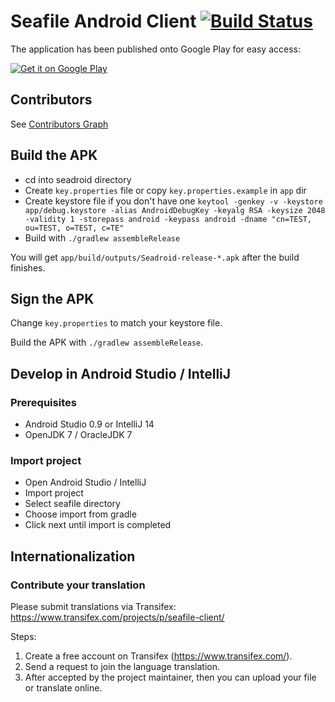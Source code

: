 # Seafile Android Client [![Build Status](https://secure.travis-ci.org/haiwen/seadroid.png?branch=master)](http://travis-ci.org/haiwen/seadroid)

The application has been published onto Google Play for easy access:

[![Get it on Google Play](http://www.android.com/images/brand/get_it_on_play_logo_small.png)](https://play.google.com/store/apps/details?id=com.seafile.seadroid2)


## Contributors

See [Contributors Graph](https://github.com/haiwen/seadroid/graphs/contributors)

## Build the APK

* cd into seadroid directory
* Create `key.properties` file or copy `key.properties.example` in `app` dir
* Create keystore file if you don't have one `keytool -genkey -v -keystore app/debug.keystore -alias AndroidDebugKey -keyalg RSA -keysize 2048 -validity 1 -storepass android -keypass android -dname "cn=TEST, ou=TEST, o=TEST, c=TE"`
* Build with `./gradlew assembleRelease`

You will get `app/build/outputs/Seadroid-release-*.apk` after the build finishes.

## Sign the APK

Change `key.properties` to match your keystore file.

Build the APK with `./gradlew assembleRelease`.

## Develop in Android Studio / IntelliJ

### Prerequisites

* Android Studio 0.9 or IntelliJ 14
* OpenJDK 7 / OracleJDK 7

### Import project

* Open Android Studio / IntelliJ
* Import project
* Select seafile directory
* Choose import from gradle
* Click next until import is completed

## Internationalization

### Contribute your translation

Please submit translations via Transifex: https://www.transifex.com/projects/p/seafile-client/

Steps:

1. Create a free account on Transifex (https://www.transifex.com/).
2. Send a request to join the language translation.
3. After accepted by the project maintainer, then you can upload your file or translate online.
